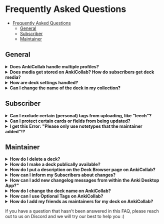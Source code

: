 # Frequently Asked Questions

- [Frequently Asked Questions](#frequently-asked-questions)
  - [General](#general)
  - [Subscriber](#subscriber)
  - [Maintainer](#maintainer)

## General

<details close>
<summary><b>Does AnkiCollab handle multiple profiles?</b></summary>
AnkiCollab does not currently respect separate Anki profiles. If you subscribe to a deck on one profile, then switch to another, it will redownload the fresh deck. A workaround for this is to disable the addon. <code>Tools → Add-ons → Select AnkiCollab → Toggle Enabled</code>
</details>

<details close>
<summary><b>Does media get stored on AnkiCollab? How do subscribers get deck media?</b></summary>
AnkiCollab automatically up- and downloads media files that are attached to your cards.

For more information, see the <a href="https://github.com/CravingCrates/AnkiCollab-Plugin/blob/main/getting_started_maintainer.md">getting started maintainer</a> document.
</details>

<details close>
<summary><b>How are deck settings handled?</b></summary>
Deck settings — learning steps, new card limits, maximum interval, etc. — are not uploaded when publishing a deck. When a subscriber downloads a deck, their default deck options are assigned. If you want a subscriber to use specific settings, make a note of them in the deck description.
</details>

<details close>
<summary><b>Can I change the name of the deck in my collection?</b></summary>
  Yes, you can rename the uploaded deck and move it around as much as you want. 
  Please note that this does not apply to subdecks of your uploaded deck. Subdecks are required to follow the exact layout from the server. This is necessary for the system to understand where changes are supposed to go and make subdecks possible in the first place. Sorry for the inconvenience.
</details>

## Subscriber

<details close>
<summary><b>Can I exclude certain (personal) tags from uploading, like "leech"?</b></summary>
Yes!<br />
  Open Anki<br />
  Open the Add-ons window (where you install new add-ons), then double-click/Open the Config of AnkiCollab.<br />
  In the respective deck you're trying to edit, locate this line:<br />
  <img src="https://i.imgur.com/HrZyNZu.png" width="50%"><br />
  and add your desired tags to it.<br />
  Separate the tags with commas and enclose them in quotes, like this:<br />
  <img src="https://i.imgur.com/zMyYDxC.png" width="50%">  <br />
  Confirm by clicking OK, and you're done
</details>
<details close>
<summary><b>Can I protect certain cards or fields from being updated?</b></summary>
Yes, you can safeguard specific fields within individual cards to prevent them from being updated. This is particularly useful if you want certain information to remain constant, despite updates. Here's how you can do it:

- **To protect a specific field:** Use the `AnkiCollab_Protect::` command followed by the field name. For example, if you have a card with fields named `Front` and `Back`, and you wish to keep the `Back` field unchanged, add the following tag to your card: `AnkiCollab_Protect::Back`.

- **Handling fields with spaces:** If the field name includes spaces (e.g., `Question Mask`), replace the spaces with underscores when adding the tag, as tags cannot contain spaces. For instance, use `AnkiCollab_Protect::Question_Mask`.

  ![Example Image](https://i.imgur.com/Alpi0VJ.png)

- **To protect all fields on a card:** If your goal is to protect the entire card, thereby preventing any updates to it, add the tag `AnkiCollab_Protect::All`.

Additionally, it's worth noting that certain fields may already be protected by the maintainers on the website. This is often the case for "personal" fields designed for individual customization. If you're unsure whether a field is protected, or if you're a maintainer looking to protect fields for all users, you can check and adjust these settings in the Deck Settings on the website.
</details>
<details close>
<summary><b>I get this Error: "Please only use notetypes that the maintainer added"!?</b></summary>
The maintainer can choose to not allow new notetype creation. If that is the case, you can only suggest notes with notetypes that already exist in the deck. That way, the maintainer can be sure that subscribers only upload notes with correct notetypes (e.g. to prevent flooding of the deck with slightly different versions of notetypes).
</details>

## Maintainer

<details close>
<summary><b>How do I delete a deck?</b></summary>
You can delete a deck by going to the Manage Decks option on the side-bar → select your deck in the page for the deck you are maintaining → at the bottom of the page you will have the option to delete the deck
</details>

<details close>
<summary><b>How do I make a deck publically available?</b></summary>
Your deck is private (unlisted) by default when you upload it, users can only subscribe if you share the subscription key with them.

To make your deck publicly available, go to the Manage Decks option on the side-bar → select your deck in the page for the deck you are hosting → you will have a checkbox to make the deck public by simply clicking that checkbox. Users can then see your deck in the <a href="https://www.ankicollab.com/decks">Explore Decks</a> tab on the side-bar.
</details>

<details close>
<summary><b>How do I put a description on the Deck Browser page on AnkiCollab?</b></summary>
When you initially publish a deck, the deck description is also uploaded and can be seen on AnkiCollab's deck browser page. If you want to change it, you can go to the Manage Decks option on the side-bar → select your deck in the page for the deck you are maintaining → you will have the option to Update deck description. keep in mind deck description is written using HTML (as is most things within anki) so you can style it accordingly
</details>

<details close>
<summary><b> How can I inform my Subscribers about changes?</b></summary>
This can be done by publishing a changelog message. To publish a changelog message you simply have to go to the Manage Decks option on the website side-bar → select your deck in the page for the deck you are maintaining → Add a changelog message as well as view your previous changelog messages (if you published any).
<br>
<img src="https://i.imgur.com/T4kiBYI.png" width="50%">

<br/><br/>
And subscribers will see a popup that lists all changes that occurred since they last updated:
<img src="https://i.imgur.com/mpzDCEB.png" width="50%">
</details>

<details close>
  <summary><b>How can I add new changelog messages from within the Anki Desktop App?"</b></summary>
Here's how it works:

1. **Log In and Open the Deck Browser**: Ensure that you are logged in to your AnkiCollab account from within the Anki Desktop app.

2. **Deck Selection**: To access this feature, you must be a maintainer of the deck. Right-click on the deck of your choice to open the context menu from the Deck Browser.

3. **"Add Changelog" Option**: After right-clicking on the deck, you'll notice a new option: "Add Changelog." Click on it to proceed.

4. **Update Your Changelog**: A user-friendly interface will appear, allowing you to enter your changelog details quickly and efficiently. Describe the changes, updates, and improvements you've made to the deck.

5. **Save and Share**: Once you're satisfied with the changelog, hit the "Publish" button to store your changes. Your changelog will be updated instantly on the website and synced with other users.

This new capability eliminates the need to navigate to the Anki website separately to manage your deck changelogs. Simplify your workflow and focus on creating outstanding study materials!
</details>

<details close>
<summary><b>How do I change the deck name on AnkiCollab?</b></summary>
The only way to do that currently is by messaging the Discord group with your request here: https://discord.com/invite/9x4DRxzqwM 
Keep in mind that when you change the deck name on AnkiCollab, you will also have to change your deck name locally. All your subscribers must also change their deck name locally to receive changes.
</details>

<details close>
<summary><b>How can I use Optional Tags on AnkiCollab?</b></summary>
Optional Tags are a cool way to make your Deck Tag Structure less crowded. Imagine your deck is used by 3 different schools and each school has the cards tagged according to their school curriculum. Not all subscribers want to have all these curriculums in their local collection because it makes it a lot less readable. 
To solve that issue, you can use Optional Tags! These tags are only synchronized to the users that subscribed to them.
<br /><br />
To create a new Optional Tag group, navigate to the AnkiCollab Website > Manage Decks > Select your Deck > Optional Tags: Show All.

<br />
This will bring you to a page like this:
<br />
<img src="https://cdn.discordapp.com/attachments/1066468817351483502/1102317974511177858/RynkViW.png" width="50%">

Here you can add the new Tag Groups you want to use (For example, one for each school).

After you've added these, go ahead and open Anki!

To classify a tag as an "optional tag" it needs the prefix <code>AnkiCollab_Optional::</code> followed by the tag group you just specified on the website.

An example tag could look like this:
<br />
<img src="https://i.imgur.com/aRknj1g.png" width="50%">

Now you can go ahead and tag your notes to your liking and the subscribers will see a popup like this, when they subscribe to your deck:
<br />
<img src="https://cdn.discordapp.com/attachments/1066468817351483502/1102317974846718072/ZGS1WNr.png" width="50%">

and if they choose to subscribe to the ASU Tag, they will find all the tagged cards in their collection, but none of the tags they haven't subscribed to!
<br />
<img src="https://i.imgur.com/L0vmXlP.png" width="50%"> 

Note that this only affects tags. Notes and Cards are unaffected by this. All subscribers will always get all cards no matter what tag they have.
</details>

<details close>
<summary><b>How do I add my friends as maintainers for my deck on AnkiCollab?</b></summary>
  
Go to the AnkiCollab website.
Click on the "Manage Decks" option in the side-bar.<br />
Select the deck you are maintaining from the deck page.<br />
On the left side, you will find a title that says "Maintainers" with a button that says "Show All". Click the "Show All" button.<br />
A list of current maintainers for the deck will be displayed, along with an input box to add the email of new maintainers.<br />
Ask your friend to create an account on AnkiCollab.com using the email they want to use as a maintainer.<br />
Add their email in the input box and click the green "Add" button.<br />
Once your friend logs in to the AnkiCollab website using their email, they will be able to see your deck and review changes.<br /><br />
  
  
Please note that maintainers do not have full access to your deck. There are certain actions, such as deleting the deck or adding more maintainers, that only you can perform.
  
![Screenshot from 2023-06-04 18-49-41](https://github.com/CravingCrates/AnkiCollab-Plugin/assets/70135155/2777a855-f387-4731-a443-264070d96312)
![Screenshot from 2023-06-04 19-04-49](https://github.com/CravingCrates/AnkiCollab-Plugin/assets/70135155/723a7182-308f-4ab1-9efa-debe7672936d)

  
</details>

If you have a question that hasn't been answered in this FAQ, please reach out to us on Discord and we will try our best to help you :)

